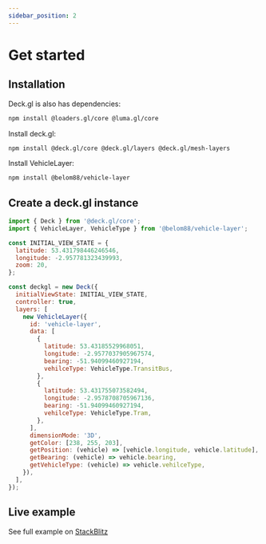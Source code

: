 ```yaml
---
sidebar_position: 2
---
```


# Get started

## Installation

Deck.gl is also has dependencies:

```bash
npm install @loaders.gl/core @luma.gl/core
```

Install deck.gl:

```bash
npm install @deck.gl/core @deck.gl/layers @deck.gl/mesh-layers
```

Install VehicleLayer:

```bash
npm install @belom88/vehicle-layer
```

## Create a deck.gl instance

```javascript
import { Deck } from '@deck.gl/core';
import { VehicleLayer, VehicleType } from '@belom88/vehicle-layer';

const INITIAL_VIEW_STATE = {
  latitude: 53.431798446246546,
  longitude: -2.957781323439993,
  zoom: 20,
};

const deckgl = new Deck({
  initialViewState: INITIAL_VIEW_STATE,
  controller: true,
  layers: [
    new VehicleLayer({
      id: 'vehicle-layer',
      data: [
        {
          latitude: 53.43185529968051,
          longitude: -2.9577037905967574,
          bearing: -51.94099460927194,
          vehilceType: VehicleType.TransitBus,
        },
        {
          latitude: 53.431755073582494,
          longitude: -2.9578708705967136,
          bearing: -51.94099460927194,
          vehilceType: VehicleType.Tram,
        },
      ],
      dimensionMode: '3D',
      getColor: [238, 255, 203],
      getPosition: (vehicle) => [vehicle.longitude, vehicle.latitude],
      getBearing: (vehicle) => vehicle.bearing,
      getVehicleType: (vehicle) => vehicle.vehilceType,
    }),
  ],
});
```

## Live example

See full example on [StackBlitz](https://stackblitz.com/edit/js-vr6kev?file=index.js)

